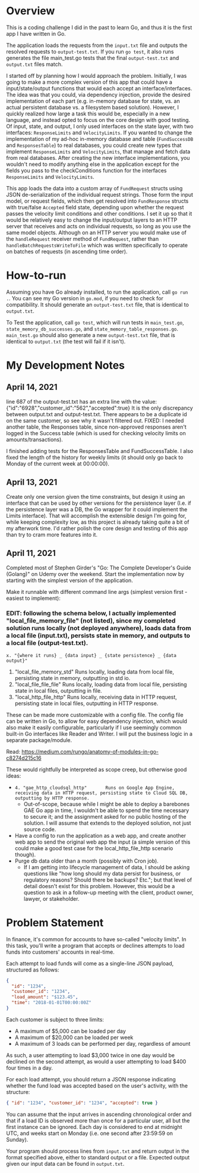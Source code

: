 # Overview

This is a coding challenge I did in the past to learn Go, and thus it is the first app I have written in Go.

The application loads the requests from the `input.txt` file and outputs the resolved requests to `output-test.txt`. If you run `go test`, it also runs generates the file main_test.go tests that the final `output-test.txt` and `output.txt` files match.

I started off by planning how I would approach the problem. Initially, I was going to make a more complex version of this app that could have a input/state/output functions that would each accept an interface/interfaces. The idea was that you could, via dependency injection, provide the desired implementation of each part (e.g. in-memory database for state, vs. an actual persistent database vs. a filesystem based solution). However, I quickly realized how large a task this would be, especially in a new language, and instead opted to focus on the core design with good testing. Of input, state, and output, I only used interfaces on the state layer, with two interfaces: `ResponseLimits` and `VelocityLimits`. If you wanted to change the implementation of my ad-hoc in-memory database and table (`FundSuccessDB` and `ResponsesTable`) to real databases, you could create new types that implement `ResponseLimits` and `VelocityLimits`, that manage and fetch data from real databases. After creating the new interface implementations, you wouldn't need to modify anything else in the application except for the fields you pass to the checkConditions function for the interfaces `ResponseLimits` and `VelocityLimits`. 

This app loads the data into a custom array of `FundRequest` structs using JSON de-serialization of the individual request strings. Those form the input model, or request fields, which then get resolved into `FundResponse` structs with true/false `Accepted` field state, depending upon whether the request passes the velocity limit conditions and other conditions. I set it up so that it would be relatively easy to change the input/output layers to an HTTP server that receives and acts on individual requests, so long as you use the same model objects. Although on an HTTP server you would make use of the `handleRequest` receiver method of `FundRequest`, rather than `handleBatchRequestsWriteToFile` which was written specifically to operate on batches of requests (in ascending time order).


# How-to-run

Assuming you have Go already installed, to run the application, call `go run .`. You can see my Go version in `go.mod`, if you need to check for compatibility. It should generate an `output-test.txt` file, that is identical to `output.txt`.

To Test the application, call `go test`, which will run tests in `main_test.go`, `state_memory_db_successes.go`, and `state_memory_table_responses.go`. `main_test.go` should also generate a new `output-test.txt` file, that is identical to `output.txt` (the test will fail if it isn't).


# My Development Notes

## April 14, 2021
line 687 of the output-test.txt has an extra line with the value: {"id":"6928","customer_id":"562","accepted":true}
It is the only discrepancy between output.txt and output-test.txt. There appears to be a duplicate id on the same customer, so see why it wasn't filtered out.
FIXED: I needed another table, the Responses table, since non-approved responses aren't logged in the Success table (which is used for checking velocity limits on amounts/transactions).

I finished adding tests for the ResponsesTable and FundSuccessTable. I also fixed the length of the history for weekly limits (it should only go back to Monday of the current week at 00:00:00).

## April 13, 2021
Create only one version given the time constraints, but design it using an interface that can be used by other versions for the persistence layer (I.e. if the persistence layer was a DB, the Go wrapper for it could implement the Limits interface). That will accomplish the extensible design I'm going for, while keeping complexity low, as this project is already taking quite a bit of my afterwork time. I'd rather polish the core design and testing of this app than try to cram more features into it.

## April 11, 2021
Completed most of Stephen Girder's "Go: The Complete Developer's Guide (Golang)" on Udemy over the weekend. Start the implementation now by starting with the simplest version of the application.

Make it runnable with different command line args (simplest version first - easiest to implement):

### EDIT: following the schema below, I actually implemented "local_file_memory_file" (not listed), since my completed solution runs locally (not deployed anywhere), loads data from a local file (input.txt), persists state in memory, and outputs to a local file (output-test.txt).

  `x. "{where it runs} _ {data input} _ {state persistence} _ {data output}"`
  1. "local_file_memory_std"        Runs locally, loading data from local file, persisting state in memory, outputting in std io. 
  2. "local_file_file_file"         Runs locally, loading data from local file, persisting state in local files, outputting in file.
  3. "local_http_file_http"         Runs locally, receiving data in HTTP request, persisting state in local files, outputting in HTTP response.
  

These can be made more customizable with a config file. The config file can be written in Go, to allow for easy dependency injection, which would also make it easily configurable, particularly if I use seemingly common built-in Go interfaces like Reader and Writer. I will put the business logic in a separate package/module. 

Read: https://medium.com/rungo/anatomy-of-modules-in-go-c8274d215c16

These would rightfully be interpreted as scope creep, but otherwise good ideas:
- `4. "gae_http_cloudsql_http"       Runs on Google App Engine, receiving data in HTTP request, persisting state to Cloud SQL DB, outputting by HTTP response.`
  - Out-of-scope, because while I might be able to deploy a barebones GAE Go app in time, I wouldn't be able to spend the time necessary to secure it; and the assignment asked for no public hosting of the solution. I will assume that extends to the deployed solution, not just source code.
- Have a config to run the application as a web app, and create another web app to send the original web app the input (a simple version of this could make a good test case for the local_http_file_http scenario though).
- Purge db data older than a month (possibly with Cron job).
  - If I am getting into lifecycle management of data, I should be asking questions like "how long should my data persist for business, or regulatory reasons? Should there be backups? Etc."; but that level of detail doesn't exist for this problem. However, this would be a question to ask in a follow-up meeting with the client, product owner, lawyer, or stakeholder.


# Problem Statement

In finance, it's common for accounts to have so-called "velocity limits". In this task, you'll write a program that accepts or declines attempts to load funds into customers' accounts in real-time.

Each attempt to load funds will come as a single-line JSON payload, structured as follows:

```json
{
  "id": "1234",
  "customer_id": "1234",
  "load_amount": "$123.45",
  "time": "2018-01-01T00:00:00Z"
}
```

Each customer is subject to three limits:

- A maximum of $5,000 can be loaded per day
- A maximum of $20,000 can be loaded per week
- A maximum of 3 loads can be performed per day, regardless of amount

As such, a user attempting to load $3,000 twice in one day would be declined on the second attempt, as would a user attempting to load $400 four times in a day.

For each load attempt, you should return a JSON response indicating whether the fund load was accepted based on the user's activity, with the structure:

```json
{ "id": "1234", "customer_id": "1234", "accepted": true }
```

You can assume that the input arrives in ascending chronological order and that if a load ID is observed more than once for a particular user, all but the first instance can be ignored. Each day is considered to end at midnight UTC, and weeks start on Monday (i.e. one second after 23:59:59 on Sunday).

Your program should process lines from `input.txt` and return output in the format specified above, either to standard output or a file. Expected output given our input data can be found in `output.txt`.
